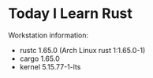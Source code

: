 # Today I Learn Rust  

Workstation information:  
- rustc 1.65.0 (Arch Linux rust 1:1.65.0-1)  
- cargo 1.65.0  
- kernel 5.15.77-1-lts  
